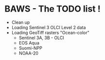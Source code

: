 # BAWS - The TODO list !

- Clean up 
- Loading Sentinel 3 OLCI Level 2 data
- Loading GeoTiff rasters "Ocean-color"
    - Sentinel 3A, 3B - OLCI
    - EOS Aqua
    - Suomi-NPP
    - NOAA-20
